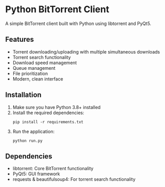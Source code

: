 # Python BitTorrent Client

A simple BitTorrent client built with Python using libtorrent and PyQt5.

## Features

- Torrent downloading/uploading with multiple simultaneous downloads
- Torrent search functionality
- Download speed management
- Queue management
- File prioritization
- Modern, clean interface

## Installation

1. Make sure you have Python 3.8+ installed
2. Install the required dependencies:
   ```
   pip install -r requirements.txt
   ```
3. Run the application:
   ```
   python run.py
   ```

## Dependencies

- libtorrent: Core BitTorrent functionality
- PyQt5: GUI framework
- requests & beautifulsoup4: For torrent search functionality 